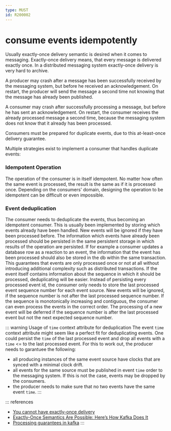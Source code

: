 ```yaml
---
type: MUST
id: R200002
---
```


# consume events idempotently

Usually exactly-once delivery semantic is desired when it comes to messaging. Exactly-once delivery means, that every message is delivered exactly once. In a distributed messaging system exactly-once delivery is very hard to archive.

A producer may crash after a message has been successfully received by the messaging system, but before he received an acknowledgement. On restart, the producer will send the message a second time not knowing that the message has already been published.

A consumer may crash after successfully processing a message, but before he has sent an acknowledgement. On restart, the consumer receives the already processed message a second time, because the messaging system does not know that it already has been processed.

Consumers must be prepared for duplicate events, due to this at-least-once delivery guarantee.

Multiple strategies exist to implement a consumer that handles duplicate events:

### Idempotent Operation

The operation of the consumer is in itself idempotent. No matter how often the same event is processed, the result is the same as if it is processed once. Depending on the consumers' domain, designing the operation to be idempotent can be difficult or even impossible.

### Event deduplication

The consumer needs to deduplicate the events, thus becoming an idempotent consumer. This is usually been implemented by storing which events already have been handled. New events will be ignored if they have been processed before. The information which events have already been processed should be persisted in the same persistent storage in which results of the operation are persisted. If for example a consumer updates a database row as a reaction to an event, the information that the event has been processed should also be stored in the db within the same transaction. This guarantees that events are only processed once or not at all without introducing additional complexity such as distributed transactions. If the event itself contains information about the sequence in which it should be processed, deduplicating will be easier. Instead of persisting every processed event id, the consumer only needs to store the last processed event sequence number for each event source. New events will be ignored, if the sequence number is not after the last processed sequence number. If the sequence is monotonically increasing and contiguous, the consumer can even process the events in the correct order. The processing of a new event will be deferred if the sequence number is after the last processed event but not the next expected sequence number.

::: warning Usage of `time` context attribute for deduplication
The event `time` context attribute might seem like a perfect fit for deduplicating events. One could persist the `time` of the last processed event and drop all events with a `time` &lt;= to the last processed event. For this to work out, the producer needs to garantuee the following:

- all producing instances of the same event source have clocks that are synced with a minimal clock drift.
- all events for the same source must be published in event `time` order to the messaging system. If this is not the case, events may be dropped by the consumers.
- the producer needs to make sure that no two events have the same event `time`.
  :::

::: references

- [You cannot have exactly-once delivery](https://bravenewgeek.com/you-cannot-have-exactly-once-delivery/)
- [Exactly-Once Semantics Are Possible: Here’s How Kafka Does It](https://www.confluent.io/de-de/blog/exactly-once-semantics-are-possible-heres-how-apache-kafka-does-it/)
- [Processing guarantees in kafka](https://medium.com/@andy.bryant/processing-guarantees-in-kafka-12dd2e30be0e)
  :::
